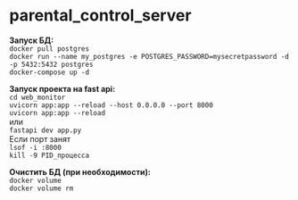 # parental_control_server
**Запуск БД:**
<br>
`docker pull postgres`
<br>
`docker run --name my_postgres -e POSTGRES_PASSWORD=mysecretpassword -d -p 5432:5432 postgres`
<br>
`docker-compose up -d`

**Запуск проекта на fast api:**
<br>
`cd web_monitor`
<br> 
`uvicorn app:app --reload --host 0.0.0.0 --port 8000`
<br>
`uvicorn app:app --reload`
<br>
или
<br>
`fastapi dev app.py`
<br>
Если порт занят
<br>
`lsof -i :8000`
<br>
`kill -9 PID_процесса`

**Очистить БД (при необходимости):**
<br>
`docker volume`
<br>
`docker volume rm`
    